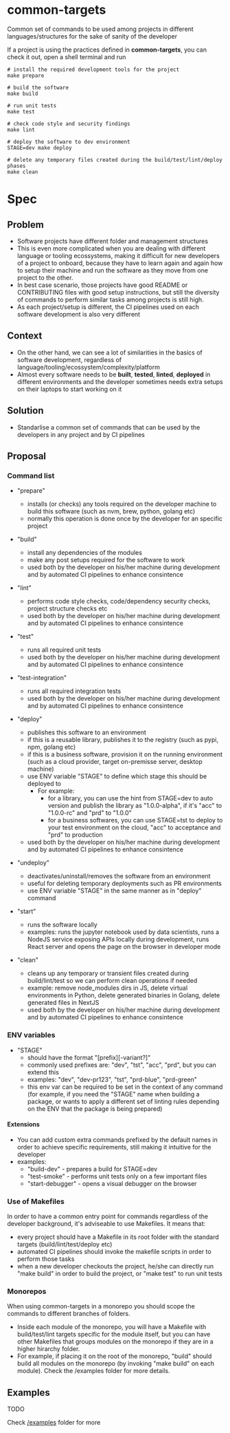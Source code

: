 # common-targets

Common set of commands to be used among projects in different languages/structures for the sake of sanity of the developer

If a project is using the practices defined in **common-targets**, you can check it out, open a shell terminal and run

```
# install the required development tools for the project
make prepare

# build the software
make build

# run unit tests
make test

# check code style and security findings
make lint

# deploy the software to dev environment
STAGE=dev make deploy

# delete any temporary files created during the build/test/lint/deploy phases
make clean
```

# Spec

## Problem

- Software projects have different folder and management structures
- This is even more complicated when you are dealing with different language or tooling ecossystems, making it difficult for new developers of a project to onboard, because they have to learn again and again how to setup their machine and run the software as they move from one project to the other.
- In best case scenario, those projects have good README or CONTRIBUTING files with good setup instructions, but still the diversity of commands to perform similar tasks among projects is still high.
- As each project/setup is different, the CI pipelines used on each software development is also very different

## Context

- On the other hand, we can see a lot of similarities in the basics of software development, regardless of language/tooling/ecossystem/complexity/platform
- Almost every software needs to be **built**, **tested**, **linted**, **deployed** in different environments and the developer sometimes needs extra setups on their laptops to start working on it
 
## Solution

- Standarlise a common set of commands that can be used by the developers in any project and by CI pipelines

## Proposal

### Command list

- "prepare"
  - installs (or checks) any tools required on the developer machine to build this software (such as nvm, brew, python, golang etc)
  - normally this operation is done once by the developer for an specific project

- "build"
  - install any dependencies of the modules
  - make any post setups required for the software to work
  - used both by the developer on his/her machine during development and by automated CI pipelines to enhance consintence
 
- "lint"
  - performs code style checks, code/dependency security checks, project structure checks etc
  - used both by the developer on his/her machine during development and by automated CI pipelines to enhance consintence
 
- "test"
  - runs all required unit tests
  - used both by the developer on his/her machine during development and by automated CI pipelines to enhance consintence

- "test-integration"
  - runs all required integration tests
  - used both by the developer on his/her machine during development and by automated CI pipelines to enhance consintence

- "deploy"
  - publishes this software to an environment
  - if this is a reusable library, publishes it to the registry (such as pypi, npm, golang etc)
  - if this is a business software, provision it on the running environment (such as a cloud provider, target on-premisse server, desktop machine)
  - use ENV variable "STAGE" to define which stage this should be deployed to
    - For example:
      - for a library, you can use the hint from STAGE=dev to auto version and publish the library as "1.0.0-alpha", if it's "acc" to "1.0.0-rc" and "prd" to "1.0.0"
      - for a business softwares, you can use STAGE=tst to deploy to your test environment on the cloud, "acc" to acceptance and "prd" to production
  - used both by the developer on his/her machine during development and by automated CI pipelines to enhance consintence

- "undeploy"
  - deactivates/uninstall/removes the software from an environment
  - useful for deleting temporary deployments such as PR environments
  - use ENV variable "STAGE" in the same manner as in "deploy" command

- "start"
  - runs the software locally
  - examples: runs the jupyter notebook used by data scientists, runs a NodeJS service exposing APIs locally during development, runs React server and opens the page on the browser in developer mode

- "clean"
  - cleans up any temporary or transient files created during build/lint/test so we can perform clean operations if needed
  - example: remove node_modules dirs in JS, delete virtual environments in Python, delete generated binaries in Golang, delete generated files in NextJS
  - used both by the developer on his/her machine during development and by automated CI pipelines to enhance consintence

### ENV variables

- "STAGE"
  - should have the format "[prefix][-variant?]"
  - commonly used prefixes are: "dev", "tst", "acc", "prd", but you can extend this
  - examples: "dev", "dev-pr123", "tst", "prd-blue", "prd-green"
  - this env var can be required to be set in the context of any command (for example, if you need the "STAGE" name when building a package, or wants to apply a different set of linting rules depending on the ENV that the package is being prepared)

#### Extensions

- You can add custom extra commands prefixed by the default names in order to achieve specific requirements, still making it intuitive for the developer
- examples:
  - "build-dev" - prepares a build for STAGE=dev
  - "test-smoke" - performs unit tests only on a few important files
  - "start-debugger" - opens a visual debugger on the browser

### Use of Makefiles

In order to have a common entry point for commands regardless of the developer background, it's adviseable to use Makefiles. It means that:

- every project should have a Makefile in its root folder with the standard targets (build/lint/test/deploy etc)
- automated CI pipelines should invoke the makefile scripts in order to perform those tasks
- when a new developer checkouts the project, he/she can directly run "make build" in order to build the project, or "make test" to run unit tests

### Monorepos

When using common-targets in a monorepo you should scope the commands to different branches of folders. 
- Inside each module of the monorepo, you will have a Makefile with build/test/lint targets specific for the module itself, but you can have other Makefiles that groups modules on the monorepo if they are in a higher hirarchy folder.
- For example, if placing it on the root of the monorepo, "build" should build all modules on the monorepo (by invoking "make build" on each module). Check the /examples folder for more details.

## Examples

TODO

Check [/examples](/examples) folder for more

